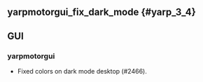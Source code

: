 yarpmotorgui_fix_dark_mode {#yarp_3_4}
--------------------------

## GUI

### yarpmotorgui

* Fixed colors on dark mode desktop (#2466).
